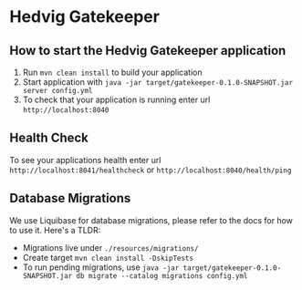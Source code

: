 # Hedvig Gatekeeper

How to start the Hedvig Gatekeeper application
---

1. Run `mvn clean install` to build your application
1. Start application with `java -jar target/gatekeeper-0.1.0-SNAPSHOT.jar server config.yml`
1. To check that your application is running enter url `http://localhost:8040`

Health Check
---

To see your applications health enter url `http://localhost:8041/healthcheck` or `http://localhost:8040/health/ping`

Database Migrations
---

We use Liquibase for database migrations, please refer to the docs for how to use it. Here's a TLDR:
  - Migrations live under `./resources/migrations/`
  - Create target `mvn clean install -DskipTests`
  - To run pending migrations, use `java -jar target/gatekeeper-0.1.0-SNAPSHOT.jar db migrate --catalog migrations config.yml`
